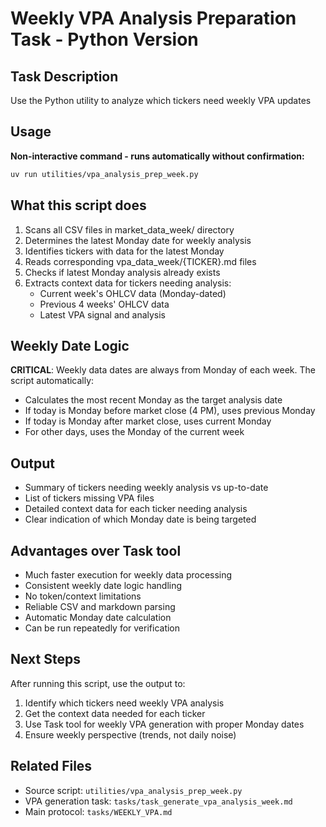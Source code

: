 # Weekly VPA Analysis Preparation Task - Python Version

## Task Description
Use the Python utility to analyze which tickers need weekly VPA updates

## Usage
**Non-interactive command - runs automatically without confirmation:**
```bash
uv run utilities/vpa_analysis_prep_week.py
```

## What this script does
1. Scans all CSV files in market_data_week/ directory
2. Determines the latest Monday date for weekly analysis
3. Identifies tickers with data for the latest Monday
4. Reads corresponding vpa_data_week/{TICKER}.md files
5. Checks if latest Monday analysis already exists
6. Extracts context data for tickers needing analysis:
   - Current week's OHLCV data (Monday-dated)
   - Previous 4 weeks' OHLCV data  
   - Latest VPA signal and analysis

## Weekly Date Logic
**CRITICAL**: Weekly data dates are always from Monday of each week. The script automatically:
- Calculates the most recent Monday as the target analysis date
- If today is Monday before market close (4 PM), uses previous Monday
- If today is Monday after market close, uses current Monday
- For other days, uses the Monday of the current week

## Output
- Summary of tickers needing weekly analysis vs up-to-date
- List of tickers missing VPA files
- Detailed context data for each ticker needing analysis
- Clear indication of which Monday date is being targeted

## Advantages over Task tool
- Much faster execution for weekly data processing
- Consistent weekly date logic handling
- No token/context limitations
- Reliable CSV and markdown parsing
- Automatic Monday date calculation
- Can be run repeatedly for verification

## Next Steps
After running this script, use the output to:
1. Identify which tickers need weekly VPA analysis
2. Get the context data needed for each ticker
3. Use Task tool for weekly VPA generation with proper Monday dates
4. Ensure weekly perspective (trends, not daily noise)

## Related Files
- Source script: `utilities/vpa_analysis_prep_week.py`
- VPA generation task: `tasks/task_generate_vpa_analysis_week.md`
- Main protocol: `tasks/WEEKLY_VPA.md`